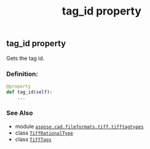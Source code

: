 ﻿---
title: tag_id property
second_title: Aspose.CAD for Python via .NET API References
description: 
type: docs
weight: 140
url: /aspose.cad.fileformats.tiff.tifftagtypes/tiffrationaltype/tag_id/
is_root: false
---

## tag_id property


Gets the tag id.
### Definition:
```python
@property
def tag_id(self):
    ...
```

### See Also
* module [`aspose.cad.fileformats.tiff.tifftagtypes`](../../)
* class [`TiffRationalType`](/cad/python-net/aspose.cad.fileformats.tiff.tifftagtypes/tiffrationaltype)
* class [`TiffTags`](/cad/python-net/aspose.cad.fileformats.tiff.enums/tifftags)
